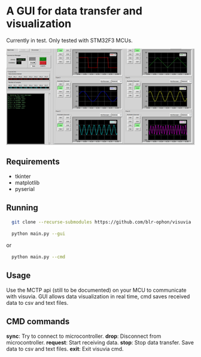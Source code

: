 
# A GUI for data transfer and visualization

Currently in test. Only tested with STM32F3 MCUs.

<img src='./misc/demo.gif'>


## Requirements

- tkinter
- matplotlib
- pyserial

## Running

```bash
  git clone --recurse-submodules https://github.com/blr-ophon/visuvia
```

```bash
  python main.py --gui 
```
or 

```bash
  python main.py --cmd
```

## Usage

Use the MCTP api (still to be documented) on your MCU to communicate with visuvia.
GUI allows data visualization in real time, cmd saves  received data to csv and text files.


## CMD commands

**sync**: Try to connect to microcontroller.
**drop**: Disconnect from microcontroller.
**request**: Start receiving data.
**stop**: Stop data transfer. Save data to csv and text files.
**exit**: Exit visuvia cmd.

